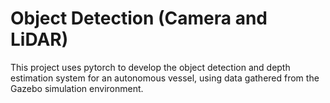 # Object Detection (Camera and LiDAR)
This project uses pytorch to develop the object detection and depth estimation system for an autonomous vessel, using data gathered from the Gazebo simulation environment.
